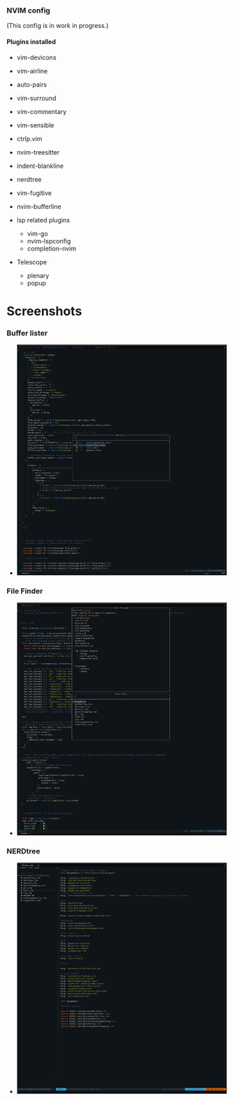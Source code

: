 ### NVIM config 
(This config is in work in progress.) 
#### Plugins installed
- vim-devicons
- vim-airline
- auto-pairs
- vim-surround
- vim-commentary
- vim-sensible
- ctrlp.vim
- nvim-treesitter
- indent-blankline
- nerdtree
- vim-fugitive
- nvim-bufferline

- lsp related plugins  
    - vim-go 
    - nvim-lspconfig
    - completion-nvim


- Telescope 
     - plenary
     - popup


# Screenshots
### Buffer lister
- ![buffer lister](images/2.png)
### File Finder
- ![file finder](images/1.png)
### NERDtree 
- ![NERDtree](images/3.png)
